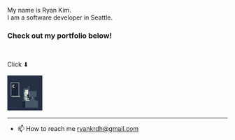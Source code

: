 
My name is Ryan Kim. <br>
I am a software developer in Seattle.

### Check out my portfolio below!
<br>

Click ⬇<br><br>
<a href="https://ryankrdh.surge.sh/" target="_blank">
<img src="assets/programmer1.gif" alt="Click to go to my portfolio" width="80" height="80">
</a>

---

- 📫 How to reach me ryankrdh@gmail.com

  
<!---
ryankrdh/ryankrdh is a ✨ special ✨ repository because its `README.md` (this file) appears on your GitHub profile.
You can click the Preview link to take a look at your changes.
--->
